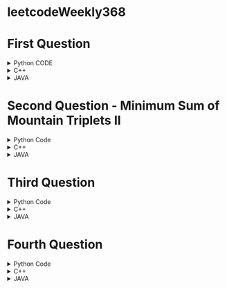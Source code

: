 # leetcodeWeekly368

# First Question
<details>

  <summary>Python CODE</summary>
METHOD ONE 

```
class Solution:
    def differenceOfSums(self, n: int, m: int) -> int:
        intList = [i for i in range(1, n+1)]
        divisible = notDivisible = 0
        for num in intList:
            if num%m == 0:
                divisible += num
            else:
                notDivisible += num
        return notDivisible - divisible
```
METHOD 2

```

class Solution:
    def differenceOfSums(self, n: int, m: int) -> int:
        totalSum = n*(n+1)//2
        loop = n//m
        mSum = 0
        while loop:
            totalSum -= loop*m
            mSum += loop*m
            loop-= 1
        return totalSum - mSum
```

</details>

<details>
  <summary>C++</summary>
  
  ```
      class Solution {
        public:
            int differenceOfSums(int n, int m) {
                int s1=0,s2=0;
                for(int i=1;i<=n;i++)
                {
                    if(i%m==0) s2+=i;
                    else s1+=i;
                }
                return s1-s2;
            }
    };
  ```

</details>


<details>
  <summary>JAVA</summary>
  
  ```
    public class Solution {
        public int differenceOfSums(int n, int m) {
            int s1=0,s2=0;
            for(int i=1;i<=n;i++)
            {
                if(i%m==0) s2+=i;
                else s1+=i;
            }
            return s1-s2;
        }
    }
  ```
</details>


# Second Question - Minimum Sum of Mountain Triplets II

<details>
    <summary>Python Code</summary>
  
  ```
    class Solution:
        def minimumSum(self, nums):
            m = float('inf')
            n = len(nums)
            l = [0] * n
            r = [0] * n
            l[0] = 0
            
            for i in range(1, n):
                if nums[l[i - 1]] < nums[i]:
                    l[i] = l[i - 1]
                else:
                    l[i] = i
            
            r[n - 1] = n - 1
            for i in range(n - 2, -1, -1):
                if nums[r[i + 1]] < nums[i]:
                    r[i] = r[i + 1]
                else:
                    r[i] = i
            
            for i in range(n):
                if nums[l[i]] < nums[i] and nums[i] > nums[r[i]] and l[i] < i and i < r[i]:
                    m = min(m, nums[i] + nums[l[i]] + nums[r[i]])
            
            if m == float('inf'):
                return -1
            return m

  ```
</details>


<details>
  <summary>C++</summary>
  
  ```
    class Solution {
        public:
            int minimumSum(vector<int>& nums) {
                int m = INT_MAX;
                int n = nums.size();
                vector<int> l(n),r(n);
                l[0]=0;
                for(int i=1;i<n;i++)
                {
                    if(nums[l[i-1]]<nums[i])
                    {
                        l[i]=l[i-1];
                    }
                    else l[i]=i;
                }
                r[n-1]=n-1;
                for(int i=n-2;i>=0;i--)
                {
                    if(nums[r[i+1]]<nums[i])
                    {
                        r[i]=r[i+1];
                    }
                    else r[i]=i;
                }
                for(int i=0;i<n;i++)
                {
                    if(nums[l[i]]<nums[i] && nums[i]>nums[r[i]] && l[i]<i && i<r[i])
                    {
                        m=min(m,nums[i]+nums[l[i]]+nums[r[i]]);
                    }
                }
                if(m==INT_MAX) return -1;
                return m;
            }
        };
  ```
</details>


<details>
  <summary>JAVA</summary>
  
  ```
        class Solution {
              public int minimumSum(int[] nums) {
                  int m = Integer.MAX_VALUE;
                  int n = nums.length;
                  int[] l = new int[n];
                  int[] r = new int[n];
                  l[0] = 0;
                  
                  for (int i = 1; i < n; i++) {
                      if (nums[l[i - 1]] < nums[i]) {
                          l[i] = l[i - 1];
                      } else {
                          l[i] = i;
                      }
                  }
                  
                  r[n - 1] = n - 1;
                  for (int i = n - 2; i >= 0; i--) {
                      if (nums[r[i + 1]] < nums[i]) {
                          r[i] = r[i + 1];
                      } else {
                          r[i] = i;
                      }
                  }
                  
                  for (int i = 0; i < n; i++) {
                      if (nums[l[i]] < nums[i] && nums[i] > nums[r[i]] && l[i] < i && i < r[i]) {
                          m = Math.min(m, nums[i] + nums[l[i]] + nums[r[i]]);
                      }
                  }
                  
                  if (m == Integer.MAX_VALUE) {
                      return -1;
                  }
                  return m;
              }
          }
  ```
</details>



# Third Question

<details>
    <summary>Python Code</summary>
  
      class Solution:

        def minOperations(self, s1: str, s2: str, x: int) -> int:
            n = len(s1)
            v = []
            for i in range(n):
                if s1[i] != s2[i]:
                    v.append(i)
            m = len(v)
            if m % 2 != 0:
                return -1
            dp = [[-1 for _ in range(m)] for _ in range(m)]
            ans = self.solve(0, m - 1, m, v, x, dp)
            return ans
    
        def solve(self, i, j, n, v, x, dp):
            if i >= n or j < 0 or i > j:
                return 0
            if dp[i][j] != -1:
                return dp[i][j]
            a = v[i + 1] - v[i] + self.solve(i + 2, j, n, v, x, dp)
            b = v[j] - v[j - 1] + self.solve(i, j - 2, n, v, x, dp)
            c = x + self.solve(i + 1, j - 1, n, v, x, dp)
            dp[i][j] = min(a, b, c)
            return dp[i][j]
</details>


<details>
  <summary>C++</summary>
  
  ```
  
    class Solution
    {
      public:
          int dp[501][501];
  
          int solve(int i, int j, int n, vector<int> &v, int x)
          {
              if (i >= n || j < 0 || i > j)
                  return 0;
              if (dp[i][j] != -1)
                  return dp[i][j];
              int a = v[i + 1] - v[i] + solve(i + 2, j, n, v, x);
              int b = v[j] - v[j - 1] + solve(i, j - 2, n, v, x);
              int c = x + solve(i + 1, j - 1, n, v, x);
              return dp[i][j] = min({a, b, c});
          }
  
          int minOperations(string s1, string s2, int x)
          {
              int n = s1.size();
              vector<int> v;
              for (int i = 0; i < n; i++)
              {
                  if (s1[i] != s2[i])
                      v.push_back(i);
              }
              memset(dp, -1, sizeof(dp));
              int m = v.size();
              if (m % 2 != 0)
                  return -1;
              int ans = solve(0, m - 1, m, v, x);
              return ans;
          }
    };
    
  ```

</details>


<details>
  <summary>JAVA</summary>
  
  ```
      class Solution {
        public int minOperations(String s1, String s2, int x) {
            int n = s1.length();
            List<Integer> v = new ArrayList<>();
            for (int i = 0; i < n; i++) {
                if (s1.charAt(i) != s2.charAt(i)) {
                    v.add(i);
                }
            }
            int m = v.size();
            if (m % 2 != 0) {
                return -1;
            }
            int[][] dp = new int[m][m];
            int ans = solve(0, m - 1, m, v, x, dp);
            return ans;
        }
  
        private int solve(int i, int j, int n, List<Integer> v, int x, int[][] dp) {
            if (i >= n || j < 0 || i > j) {
                return 0;
            }
            if (dp[i][j] != 0) {
                return dp[i][j];
            }
            int a = v.get(i + 1) - v.get(i) + solve(i + 2, j, n, v, x, dp);
            int b = v.get(j) - v.get(j - 1) + solve(i, j - 2, n, v, x, dp);
            int c = x + solve(i + 1, j - 1, n, v, x, dp);
            dp[i][j] = Math.min(a, Math.min(b, c));
            return dp[i][j];
        }
    }
  ```
</details>



# Fourth Question

<details>
    <summary>Python Code</summary>

    class Solution:
    def maxSum(self, n: list[int], k: int) -> int:
        mod = 10**9 + 7
        binaryArr = [0] * 31
        for x in n:
            for i in range(31):
                if x & (1 << i):
                    binaryArr[i] += 1
        r = 0
        while sum(binaryArr) and k:
            c = 0
            k -= 1
            for i in range(31):
                if binaryArr[i]:
                    binaryArr[i] -= 1
                    c += 1 << i
            r += c * c
            r %= mod
        return r

</details>


<details>
  <summary>C++</summary>

</details>


<details>
  <summary>JAVA</summary>

</details>
